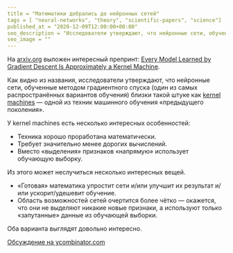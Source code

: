 ```yaml
---
title = "Математики добрались до нейронных сетей"
tags = [ "neural-networks", "theory", "scientific-papers", "science"]
published_at = "2020-12-09T12:00:00+00:00"
seo_description = "Исследователи утверждают, что нейронные сети, обученные методом градиентного спуска, близки такой штуке как kernel machines."
seo_image = ""
---
```


На [arxiv.org](https://arxiv.org/) выложен интересный препринт: [Every Model Learned by Gradient Descent Is Approximately a Kernel Machine](https://arxiv.org/abs/2012.00152).

Как видно из названия, исследователи утверждают, что нейронные сети, обученные методом градиентного спуска (один из самых распространённых вариантов обучения) близки такой штуке как [kernel machines](https://en.wikipedia.org/wiki/Kernel_method) — одной из техник машинного обучения «предыдущего поколения».

У kernel machines есть несколько интересных особенностей:

- Техника хорошо проработана математически.
- Требует значительно менее дорогих вычислений.
- Вместо «выделения» признаков «напрямую» использует обучающую выборку.

Из этого может неслучиться несколько интересных вещей.

- «Готовая» математика упростит сети и/или улучшит их результат и/или ускорит/удешевит обучение.
- Область возможностей сетей очертится более чётко — окажется, что они не выделяют никакие новые признаки, а используют только «запутанные» данные из обучающей выборки.

Оба варианта выглядят довольно интересно.

[Обсуждение на ycombinator.com](https://news.ycombinator.com/item?id=25314830)
